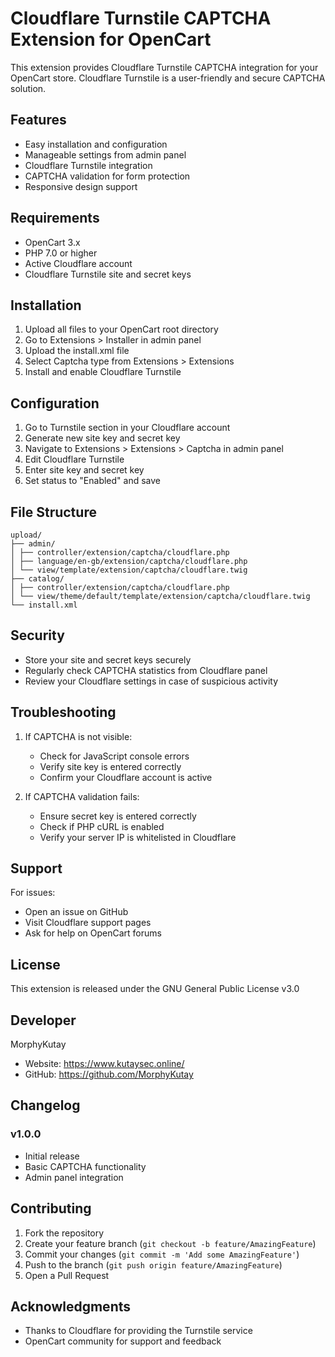 # Cloudflare Turnstile CAPTCHA Extension for OpenCart

This extension provides Cloudflare Turnstile CAPTCHA integration for your OpenCart store. Cloudflare Turnstile is a user-friendly and secure CAPTCHA solution.

## Features

- Easy installation and configuration
- Manageable settings from admin panel
- Cloudflare Turnstile integration
- CAPTCHA validation for form protection
- Responsive design support

## Requirements

- OpenCart 3.x
- PHP 7.0 or higher
- Active Cloudflare account
- Cloudflare Turnstile site and secret keys

## Installation

1. Upload all files to your OpenCart root directory
2. Go to Extensions > Installer in admin panel
3. Upload the install.xml file
4. Select Captcha type from Extensions > Extensions
5. Install and enable Cloudflare Turnstile

## Configuration

1. Go to Turnstile section in your Cloudflare account
2. Generate new site key and secret key
3. Navigate to Extensions > Extensions > Captcha in admin panel
4. Edit Cloudflare Turnstile
5. Enter site key and secret key
6. Set status to "Enabled" and save

## File Structure
```
upload/
├── admin/
│ ├── controller/extension/captcha/cloudflare.php
│ ├── language/en-gb/extension/captcha/cloudflare.php
│ └── view/template/extension/captcha/cloudflare.twig
├── catalog/
│ ├── controller/extension/captcha/cloudflare.php
│ └── view/theme/default/template/extension/captcha/cloudflare.twig
└── install.xml
```

## Security

- Store your site and secret keys securely
- Regularly check CAPTCHA statistics from Cloudflare panel
- Review your Cloudflare settings in case of suspicious activity

## Troubleshooting

1. If CAPTCHA is not visible:
   - Check for JavaScript console errors
   - Verify site key is entered correctly
   - Confirm your Cloudflare account is active

2. If CAPTCHA validation fails:
   - Ensure secret key is entered correctly
   - Check if PHP cURL is enabled
   - Verify your server IP is whitelisted in Cloudflare

## Support

For issues:
- Open an issue on GitHub
- Visit Cloudflare support pages
- Ask for help on OpenCart forums

## License

This extension is released under the GNU General Public License v3.0


## Developer

MorphyKutay
- Website: https://www.kutaysec.online/
- GitHub: https://github.com/MorphyKutay

## Changelog

### v1.0.0
- Initial release
- Basic CAPTCHA functionality
- Admin panel integration

## Contributing

1. Fork the repository
2. Create your feature branch (`git checkout -b feature/AmazingFeature`)
3. Commit your changes (`git commit -m 'Add some AmazingFeature'`)
4. Push to the branch (`git push origin feature/AmazingFeature`)
5. Open a Pull Request

## Acknowledgments

- Thanks to Cloudflare for providing the Turnstile service
- OpenCart community for support and feedback